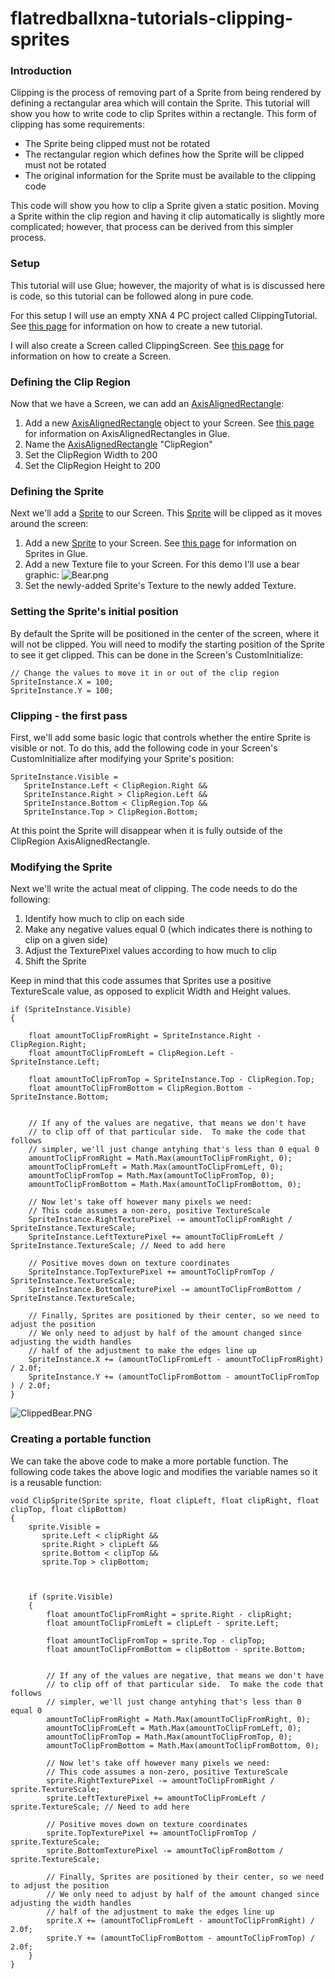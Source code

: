 # flatredballxna-tutorials-clipping-sprites

### Introduction

Clipping is the process of removing part of a Sprite from being rendered by defining a rectangular area which will contain the Sprite. This tutorial will show you how to write code to clip Sprites within a rectangle. This form of clipping has some requirements:

* The Sprite being clipped must not be rotated
* The rectangular region which defines how the Sprite will be clipped must not be rotated
* The original information for the Sprite must be available to the clipping code

This code will show you how to clip a Sprite given a static position. Moving a Sprite within the clip region and having it clip automatically is slightly more complicated; however, that process can be derived from this simpler process.

### Setup

This tutorial will use Glue; however, the majority of what is is discussed here is code, so this tutorial can be followed along in pure code.

For this setup I will use an empty XNA 4 PC project called ClippingTutorial. See [this page](../../../frb/docs/index.php) for information on how to create a new tutorial.

I will also create a Screen called ClippingScreen. See [this page](../../../frb/docs/index.php) for information on how to create a Screen.

### Defining the Clip Region

Now that we have a Screen, we can add an [AxisAlignedRectangle](../../../frb/docs/index.php):

1. Add a new [AxisAlignedRectangle](../../../frb/docs/index.php) object to your Screen. See [this page](../../../frb/docs/index.php) for information on AxisAlignedRectangles in Glue.
2. Name the [AxisAlignedRectangle](../../../frb/docs/index.php) "ClipRegion"
3. Set the ClipRegion Width to 200
4. Set the ClipRegion Height to 200

### Defining the Sprite

Next we'll add a [Sprite](../../../frb/docs/index.php) to our Screen. This [Sprite](../../../frb/docs/index.php) will be clipped as it moves around the screen:

1. Add a new [Sprite](../../../frb/docs/index.php) to your Screen. See [this page](../../../frb/docs/index.php) for information on Sprites in Glue.
2. Add a new Texture file to your Screen. For this demo I'll use a bear graphic: ![Bear.png](../../../media/migrated\_media-Bear.png)
3. Set the newly-added Sprite's Texture to the newly added Texture.

### Setting the Sprite's initial position

By default the Sprite will be positioned in the center of the screen, where it will not be clipped. You will need to modify the starting position of the Sprite to see it get clipped. This can be done in the Screen's CustomInitialize:

```
// Change the values to move it in or out of the clip region
SpriteInstance.X = 100;
SpriteInstance.Y = 100;
```

### Clipping - the first pass

First, we'll add some basic logic that controls whether the entire Sprite is visible or not. To do this, add the following code in your Screen's CustomInitialize after modifying your Sprite's position:

```
SpriteInstance.Visible = 
   SpriteInstance.Left < ClipRegion.Right &&
   SpriteInstance.Right > ClipRegion.Left &&
   SpriteInstance.Bottom < ClipRegion.Top &&
   SpriteInstance.Top > ClipRegion.Bottom;
```

At this point the Sprite will disappear when it is fully outside of the ClipRegion AxisAlignedRectangle.

### Modifying the Sprite

Next we'll write the actual meat of clipping. The code needs to do the following:

1. Identify how much to clip on each side
2. Make any negative values equal 0 (which indicates there is nothing to clip on a given side)
3. Adjust the TexturePixel values according to how much to clip
4. Shift the Sprite

Keep in mind that this code assumes that Sprites use a positive TextureScale value, as opposed to explicit Width and Height values.

```
if (SpriteInstance.Visible)
{
    
    float amountToClipFromRight = SpriteInstance.Right - ClipRegion.Right;
    float amountToClipFromLeft = ClipRegion.Left - SpriteInstance.Left;

    float amountToClipFromTop = SpriteInstance.Top - ClipRegion.Top;
    float amountToClipFromBottom = ClipRegion.Bottom - SpriteInstance.Bottom;


    // If any of the values are negative, that means we don't have
    // to clip off of that particular side.  To make the code that follows
    // simpler, we'll just change antyhing that's less than 0 equal 0
    amountToClipFromRight = Math.Max(amountToClipFromRight, 0);
    amountToClipFromLeft = Math.Max(amountToClipFromLeft, 0);
    amountToClipFromTop = Math.Max(amountToClipFromTop, 0);
    amountToClipFromBottom = Math.Max(amountToClipFromBottom, 0);

    // Now let's take off however many pixels we need:
    // This code assumes a non-zero, positive TextureScale
    SpriteInstance.RightTexturePixel -= amountToClipFromRight / SpriteInstance.TextureScale;
    SpriteInstance.LeftTexturePixel += amountToClipFromLeft / SpriteInstance.TextureScale; // Need to add here

    // Positive moves down on texture coordinates
    SpriteInstance.TopTexturePixel += amountToClipFromTop / SpriteInstance.TextureScale;
    SpriteInstance.BottomTexturePixel -= amountToClipFromBottom / SpriteInstance.TextureScale;

    // Finally, Sprites are positioned by their center, so we need to adjust the position
    // We only need to adjust by half of the amount changed since adjusting the width handles
    // half of the adjustment to make the edges line up
    SpriteInstance.X += (amountToClipFromLeft - amountToClipFromRight) / 2.0f;
    SpriteInstance.Y += (amountToClipFromBottom - amountToClipFromTop  ) / 2.0f;
}
```

![ClippedBear.PNG](../../../media/migrated\_media-ClippedBear.PNG)

### Creating a portable function

We can take the above code to make a more portable function. The following code takes the above logic and modifies the variable names so it is a reusable function:

```
void ClipSprite(Sprite sprite, float clipLeft, float clipRight, float clipTop, float clipBottom)
{
    sprite.Visible =
       sprite.Left < clipRight &&
       sprite.Right > clipLeft &&
       sprite.Bottom < clipTop &&
       sprite.Top > clipBottom;



    if (sprite.Visible)
    {
        float amountToClipFromRight = sprite.Right - clipRight;
        float amountToClipFromLeft = clipLeft - sprite.Left;

        float amountToClipFromTop = sprite.Top - clipTop;
        float amountToClipFromBottom = clipBottom - sprite.Bottom;


        // If any of the values are negative, that means we don't have
        // to clip off of that particular side.  To make the code that follows
        // simpler, we'll just change antyhing that's less than 0 equal 0
        amountToClipFromRight = Math.Max(amountToClipFromRight, 0);
        amountToClipFromLeft = Math.Max(amountToClipFromLeft, 0);
        amountToClipFromTop = Math.Max(amountToClipFromTop, 0);
        amountToClipFromBottom = Math.Max(amountToClipFromBottom, 0);

        // Now let's take off however many pixels we need:
        // This code assumes a non-zero, positive TextureScale
        sprite.RightTexturePixel -= amountToClipFromRight / sprite.TextureScale;
        sprite.LeftTexturePixel += amountToClipFromLeft / sprite.TextureScale; // Need to add here

        // Positive moves down on texture coordinates
        sprite.TopTexturePixel += amountToClipFromTop / sprite.TextureScale;
        sprite.BottomTexturePixel -= amountToClipFromBottom / sprite.TextureScale;

        // Finally, Sprites are positioned by their center, so we need to adjust the position
        // We only need to adjust by half of the amount changed since adjusting the width handles
        // half of the adjustment to make the edges line up
        sprite.X += (amountToClipFromLeft - amountToClipFromRight) / 2.0f;
        sprite.Y += (amountToClipFromBottom - amountToClipFromTop) / 2.0f;
    }
}
```
